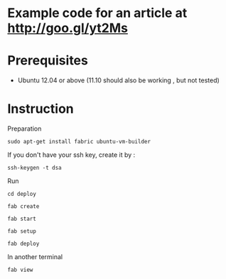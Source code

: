 Example code for an article at http://goo.gl/yt2Ms
================

Prerequisites
================

 * Ubuntu 12.04 or above (11.10 should also be working , but not tested)

Instruction
================

Preparation 

	sudo apt-get install fabric ubuntu-vm-builder

If you don't have your ssh key, create it by :
	
	ssh-keygen -t dsa

Run

	cd deploy

	fab create

	fab start

	fab setup

	fab deploy

In another terminal

	fab view

